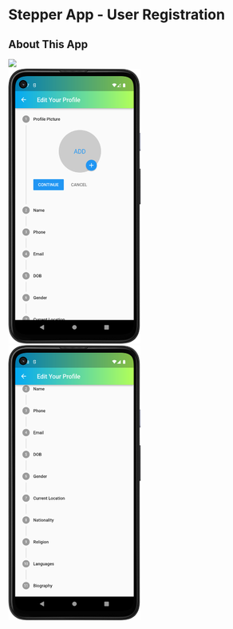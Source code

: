 # Stepper App - User Registration

## About This App

<img src="https://github.com/RomitKatrodiya/Stepper_App_User_Registration/blob/master/images/Stepper_gif.gif" style=" height:700px; " data-target="animated-image.originalImage"><br><img src="https://github.com/RomitKatrodiya/Stepper_App_User_Registration/blob/master/images/Screenshot_20220830_195807.png" style=" height:550px; " data-target="animated-image.originalImage">
<img src="https://github.com/RomitKatrodiya/Stepper_App_User_Registration/blob/master/images/Screenshot_20220830_195833.png" style=" height:550px; " data-target="animated-image.originalImage">
